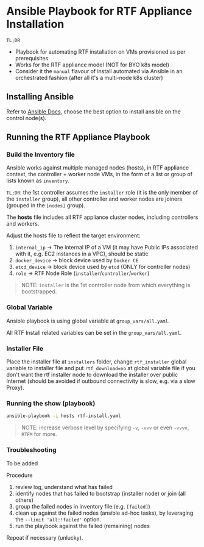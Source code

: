 # Ansible Playbook for RTF Appliance Installation

`TL;DR`
- Playbook for automating RTF installation on VMs provisioned as per prerequisites
- Works for the RTF appliance model (NOT for BYO k8s model)
- Consider it the `manual` flavour of install automated via Ansible in an orchestrated fashion (after all it's a multi-node k8s cluster)

## Installing Ansible

Refer to [Ansible Docs](https://docs.ansible.com/ansible/latest/index.html), choose the best option to install ansible on the control node(s).

## Running the RTF Appliance Playbook

### Build the Inventory file

Ansible works against multiple managed nodes (hosts), in RTF appliance context, the controller + worker node VMs, in the form of a list or group of lists known as `inventory`.

`TL;DR`: the 1st controller assumes the `installer` role (it is the only member of the `installer` group), all other controller and worker nodes are joiners (grouped in the `[nodes]` group).

The **hosts** file includes all RTF appliance cluster nodes, including controllers and workers.

Adjust the hosts file to reflect the target environment:

1. `internal_ip` -> The internal IP of a VM (it may have Public IPs associated with it, e.g. EC2 instances in a VPC), should be static
2. `docker_device` -> block device used by `Docker CE`
3. `etcd_device` -> block device used by `etcd` (ONLY for controller nodes)
4. `role` -> RTF Node Role (`installer`/`controller`/`worker`)

> NOTE: `installer` is the 1st controller node from which everything is bootstrapped.

### Global Variable

Ansible playbook is using global variable at `group_vars/all.yaml`.

All RTF Install related variables can be set in the `group_vars/all.yaml`.

### Installer File

Place the installer file at `installers` folder, change `rtf_installer` global variable to installer file and put `rtf_download=no` at global variable file if you don't want the rtf installer node to download the installer over public Internet (should be avoided if outbound connectivity is slow, e.g. via a slow Proxy).

### Running the show (playbook)

```bash
ansible-playbook -i hosts rtf-install.yaml
```
> NOTE: increase verbose level by specifying `-v`, `-vvv` or even `-vvvv`, `RTFM` for more.

### Troubleshooting

To be added

Procedure
1. review log, understand what has failed
2. identify nodes that has failed to bootstrap (installer node) or join (all others)
3. group the failed nodes in inventory file (e.g. `[failed]`)
4. clean up against the failed nodes (ansible ad-hoc tasks), by leveraging the `--limit 'all:!failed'` option.
5. run the playbook against the failed (remaining) nodes

Repeat if necessary (unlucky).
